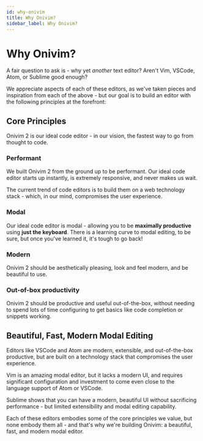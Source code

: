 ```yaml
---
id: why-onivim
title: Why Onivim?
sidebar_label: Why Onivim?
---
```


# Why Onivim?

A fair question to ask is - why yet _another_ text editor? Aren't Vim, VSCode, Atom, or Sublime good enough?

We appreciate aspects of each of these editors, as we've taken pieces and inspiration from each of the above - but our goal is to build an editor with the following principles at the forefront:

## Core Principles

Onivim 2 is our ideal code editor - in our vision, the fastest way to go from thought to code. 

### Performant

We built Onivim 2 from the ground up to be performant. Our ideal code editor starts up instantly, is extremely responsive, and never makes us wait.

The current trend of code editors is to build them on a web technology stack - which, in our mind, compromises the user experience.

### Modal

Our ideal code editor is modal - allowing you to be __maximally productive__ using __just the keyboard__. There is a learning curve to modal editing, to be sure, but once you've learned it,
it's tough to go back!

### Modern

Onivim 2 should be aesthetically pleasing, look and feel modern, and be beautiful to use.

### Out-of-box productivity

Onivim 2 should be productive and useful out-of-the-box, without needing to spend lots of time configuring to get basics like code completion or snippets working.

## Beautiful, Fast, Modern Modal Editing

Editors like VSCode and Atom are modern, extensible, and out-of-the-box productive, but are built on a technology stack that compromises the user experience.

Vim is an amazing modal editor, but it lacks a modern UI, and requires significant configuration and investment to come even close to the language support of Atom or VSCode.

Sublime shows that you can have a modern, beautiful UI without sacrificing performance - but limited extensibility and modal editing capability.

Each of these editors embodies some of the core principles we value, but none embody them all - and that's why we're building Onivim: a beautiful, fast, and modern modal editor.
